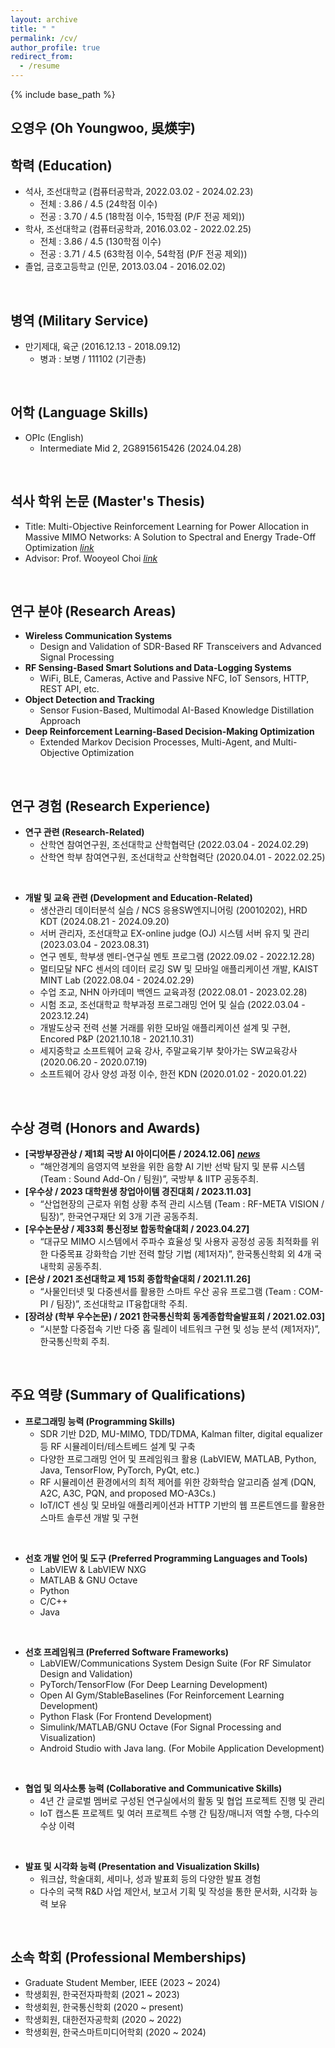 ```yaml
---
layout: archive
title: " "
permalink: /cv/
author_profile: true
redirect_from:
  - /resume
---
```


{% include base_path %}

오영우 (Oh Youngwoo, 吳煐宇)
---


<!-- 경력 (Work Experience)
---
* HL Klemove (2025.03.10 - *present*)
  * Researcher / RADAR Signal Processing and Simulator Design for Autonomous Driving
* NAVER Labs (2024.07.01 - 2024.11.01)
  * Researcher / Digital Twin-Based Virtual Environment for Autonomous Driving / Internship
* intflow (2022.12.01 - 2023.02.01)
  * Researcher / Support of Non-Contact Fever Detection Technology / Part-time 
-->


학력 (Education)
---
* 석사, 조선대학교 (컴퓨터공학과, 2022.03.02 - 2024.02.23)
  * 전체 : 3.86 / 4.5 (24학점 이수)
  * 전공 : 3.70 / 4.5 (18학점 이수, 15학점 (P/F 전공 제외))
* 학사, 조선대학교 (컴퓨터공학과, 2016.03.02 - 2022.02.25)
  * 전체 : 3.86 / 4.5 (130학점 이수)
  * 전공 : 3.71 / 4.5 (63학점 이수, 54학점 (P/F 전공 제외))
* 졸업, 금호고등학교 (인문, 2013.03.04 - 2016.02.02)
<br>


병역 (Military Service)
---
* 만기제대, 육군 (2016.12.13 - 2018.09.12)
  * 병과 : 보병 / 111102 (기관총)
<br>


어학 (Language Skills)
---
* OPIc (English)
  * Intermediate Mid 2, 2G8915615426 (2024.04.28)
<br>


석사 학위 논문 (Master's Thesis)
---
* Title: Multi-Objective Reinforcement Learning for Power Allocation in Massive MIMO Networks: A Solution to Spectral and Energy Trade-Off Optimization *<a href="https://chosun.dcollection.net/srch/srchDetail/200000719895?searchWhere1=all&insCode=224011&searchKeyWord1=%EC%98%A4%EC%98%81%EC%9A%B0&query=%28ins_code%3A224011%29+AND++%2B%28%28all%3A%EC%98%A4%EC%98%81%EC%9A%B0%29%29&navigationSize=10&start=0&pageSize=10&searthTotalPage=0&rows=10&ajax=false&pageNum=1&searchText=%5B%EC%A0%84%EC%B2%B4%3A%3Cspan+class%3D%22point1%22%3E%EC%98%A4%EC%98%81%EC%9A%B0%3C%2Fspan%3E%5D&sortField=score&searchTotalCount=0&sortDir=desc" target="_blank" rel="noopener noreferrer">link</a>*
* Advisor: Prof. Wooyeol Choi *<a href="https://sites.google.com/view/inl-cau/home?authuser=0" target="_blank" rel="noopener noreferrer">link</a>*
<br>


연구 분야 (Research Areas)
---
* **Wireless Communication Systems** 
  * Design and Validation of SDR-Based RF Transceivers and Advanced Signal Processing
* **RF Sensing-Based Smart Solutions and Data-Logging Systems**
  * WiFi, BLE, Cameras, Active and Passive NFC, IoT Sensors, HTTP, REST API, etc.
* **Object Detection and Tracking**
  * Sensor Fusion-Based, Multimodal AI-Based Knowledge Distillation Approach
* **Deep Reinforcement Learning-Based Decision-Making Optimization**
  * Extended Markov Decision Processes, Multi-Agent, and Multi-Objective Optimization
<br>


연구 경험 (Research Experience)
---
* **연구 관련 (Research-Related)**
  * 산학연 참여연구원, 조선대학교 산학협력단 (2022.03.04 - 2024.02.29)
  * 산학연 학부 참여연구원, 조선대학교 산학협력단 (2020.04.01 - 2022.02.25)
<br>


* **개발 및 교육 관련 (Development and Education-Related)**
  * 생산관리 데이터분석 실습 / NCS 응용SW엔지니어링 (20010202), HRD KDT (2024.08.21 - 2024.09.20)
  * 서버 관리자, 조선대학교 EX-online judge (OJ) 시스템 서버 유지 및 관리 (2023.03.04 - 2023.08.31)
  * 연구 멘토, 학부생 멘티-연구실 멘토 프로그램 (2022.09.02 - 2022.12.28)
  * 멀티모달 NFC 센서의 데이터 로깅 SW 및 모바일 애플리케이션 개발, KAIST MINT Lab (2022.08.04 - 2024.02.29)
  * 수업 조교, NHN 아카데미 백엔드 교육과정 (2022.08.01 - 2023.02.28)
  * 시험 조교, 조선대학교 학부과정 프로그래밍 언어 및 실습 (2022.03.04 - 2023.12.24)
  * 개발도상국 전력 선불 거래를 위한 모바일 애플리케이션 설계 및 구현, Encored P&P (2021.10.18 - 2021.10.31)​
  * 세지중학교 소프트웨어 교육 강사, 주말교육기부 찾아가는 SW교육강사 (2020.06.20 - 2020.07.19)
  * 소프트웨어 강사 양성 과정 이수, 한전 KDN (2020.01.02 - 2020.01.22)
<br>


수상 경력 (Honors and Awards)
---
* **[국방부장관상 / 제1회 국방 AI 아이디어톤 / 2024.12.06]** ***<a href="https://daily.hankooki.com/news/articleView.html?idxno=1168304" target="_blank" rel="noopener noreferrer">news</a>***
  * “해안경계의 음영지역 보완을 위한 음향 AI 기반 선박 탐지 및 분류 시스템 (Team : Sound Add-On / 팀원)”, 국방부 & IITP 공동주최.
* **[우수상 / 2023 대학원생 창업아이템 경진대회 / 2023.11.03]**
  * “산업현장의 근로자 위험 상황 추적 관리 시스템 (Team : RF-META VISION / 팀장)”, 한국연구재단 외 3개 기관 공동주최.
* **[우수논문상 / 제33회 통신정보 합동학술대회 / 2023.04.27]**
  * “대규모 MIMO 시스템에서 주파수 효율성 및 사용자 공정성 공동 최적화를 위한 다중목표 강화학습 기반 전력 할당 기법 (제1저자)”, 한국통신학회 외 4개 국내학회 공동주최.
* **[은상 / 2021 조선대학교 제 15회 종합학술대회 / 2021.11.26]**
  * “사물인터넷 및 다중센서를 활용한 스마트 우산 공유 프로그램 (Team : COM-PI / 팀장)”, 조선대학교 IT융합대학 주최.
* **[장려상 (학부 우수논문) / 2021 한국통신학회 동계종합학술발표회 / 2021.02.03]**
  * “시분할 다중접속 기반 다중 홉 릴레이 네트워크 구현 및 성능 분석 (제1저자)”, 한국통신학회 주최.
<br>


주요 역량 (Summary of Qualifications)
---
* **프로그래밍 능력 (Programming Skills)**
  * SDR 기반 D2D, MU-MIMO, TDD/TDMA, Kalman filter, digital equalizer 등 RF 시뮬레이터/테스트베드 설계 및 구축
  * 다양한 프로그래밍 언어 및 프레임워크 활용 (LabVIEW, MATLAB, Python, Java, TensorFlow, PyTorch, PyQt, etc.)
  * RF 시뮬레이션 환경에서의 최적 제어를 위한 강화학습 알고리즘 설계 (DQN, A2C, A3C, PQN, and proposed MO-A3Cs.)
  * IoT/ICT 센싱 및 모바일 애플리케이션과 HTTP 기반의 웹 프론트엔드를 활용한 스마트 솔루션 개발 및 구현
<br>


* **선호 개발 언어 및 도구 (Preferred Programming Languages and Tools)**
  * LabVIEW & LabVIEW NXG
  * MATLAB & GNU Octave
  * Python
  * C/C++
  * Java
<br>


* **선호 프레임워크 (Preferred Software Frameworks)**
  * LabVIEW/Communications System Design Suite (For RF Simulator Design and Validation)
  * PyTorch/TensorFlow (For Deep Learning Development)
  * Open AI Gym/StableBaselines (For Reinforcement Learning Development)
  * Python Flask (For Frontend Development)
  * Simulink/MATLAB/GNU Octave (For Signal Processing and Visualization) 
  * Android Studio with Java lang. (For Mobile Application Development)
<br>


* **협업 및 의사소통 능력 (Collaborative and Communicative Skills)**
  * 4년 간 글로벌 멤버로 구성된 연구실에서의 활동 및 협업 프로젝트 진행 및 관리
  * IoT 캡스톤 프로젝트 및 여러 프로젝트 수행 간 팀장/매니저 역할 수행, 다수의 수상 이력
<br>


* **발표 및 시각화 능력 (Presentation and Visualization Skills)**
  * 워크샵, 학술대회, 세미나, 성과 발표회 등의 다양한 발표 경험
  * 다수의 국책 R&D 사업 제안서, 보고서 기획 및 작성을 통한 문서화, 시각화 능력 보유
<br>


소속 학회 (Professional Memberships)
---
* Graduate Student Member, IEEE (2023 ~ 2024)
* 학생회원, 한국전자파학회 (2021 ~ 2023)
* 학생회원, 한국통신학회 (2020 ~ present)
* 학생회원, 대한전자공학회 (2020 ~ 2022)
* 학생회원, 한국스마트미디어학회 (2020 ~ 2024)
<br>


<!-- 추천서 (recommendation letters)
---
* **Arif Ullah Khan (PhD in Electronics & Communicayion Engineering (ECE) / Research Fellow at Queens University / Professor and Faculity Member at Chosun Univsersity)**
  * I have had the pleasure of working closely with Youngwoo Oh. He was a student in my course at Chosun University, where he demonstrated a strong aptitude for understanding key concepts and stood out as one of the top students in the class. 
  * I also had the opportunity to collaborate with him on a research work, which led to a high-quality journal paper. What truly sets Youngwoo apart is his enthusiasm for learning and his proactive approach to problem-solving. He is not only a great team member but also a motivated individual who consistently seeks to improve his skills and expand his knowledge. His ability to work collaboratively and communicate effectively made him an invaluable member to the team.
  * Youngwoo Oh is a bright, capable, and responsible individual, and I wholeheartedly recommend him, as he will be an asset to any organization he joins.
<br>

* **Islam Helmy (PhD in Computer Science at Chosun Univsersity / Research Assistant at Smart Networking Lab)**
  * Youngwoo has excellent technical programming and hardware skills. He is highly motivated and hard-working. In addition, he is highly disciplined and can work under pressure. Further, he is familiar with different programming languages, such as Python and Matlab, and he has great experience with Linux and operating systems. He also used different machine-learning methodologies to solve wireless communication system problems. I highly recommend him for the Research and Development Position.
<br> -->

<!-- Curriculum Vitae
---
<embed src="{{ site.baseurl }}/files/mycv.pdf" width="600" height="700" type='application/pdf'> -->